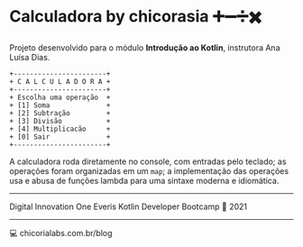 # Calculadora by chicorasia :heavy_plus_sign::heavy_minus_sign::heavy_division_sign::heavy_multiplication_x:

Projeto desenvolvido para o módulo **Introdução ao Kotlin**, instrutora Ana Luísa Dias.

```+-----------------------+
+-----------------------+
+ C A L C U L A D O R A +
+-----------------------+
+ Escolha uma operação  +
+ [1] Soma              +
+ [2] Subtração         +
+ [3] Divisão           +
+ [4] Multiplicacão     +
+ [0] Sair              +
+-----------------------+
```

A calculadora roda diretamente no console, com entradas pelo teclado; as operações foram organizadas em um `map`; a implementação das operações usa e abusa de funções lambda para uma sintaxe moderna e idiomática.


*****

Digital Innovation One
Everis Kotlin Developer Bootcamp :green_heart:
2021

****

:computer: chicorialabs.com.br/blog
